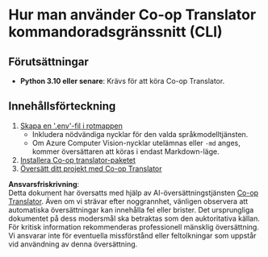 <!--
CO_OP_TRANSLATOR_METADATA:
{
  "original_hash": "c64ba65e091e5d87385490fa63a8f574",
  "translation_date": "2025-06-12T12:35:37+00:00",
  "source_file": "getting_started/command-line-guide/command-line-guide.md",
  "language_code": "sv"
}
-->
# Hur man använder Co-op Translator kommandoradsgränssnitt (CLI)

## Förutsättningar

- **Python 3.10 eller senare**: Krävs för att köra Co-op Translator.

## Innehållsförteckning

1. [Skapa en '.env'-fil i rotmappen](./create-env-file.md)
   - Inkludera nödvändiga nycklar för den valda språkmodelltjänsten.
   - Om Azure Computer Vision-nycklar utelämnas eller `-md` anges, kommer översättaren att köras i endast Markdown-läge.
1. [Installera Co-op translator-paketet](./install-package.md)
1. [Översätt ditt projekt med Co-op Translator](./translator-your-project.md)

**Ansvarsfriskrivning**:  
Detta dokument har översatts med hjälp av AI-översättningstjänsten [Co-op Translator](https://github.com/Azure/co-op-translator). Även om vi strävar efter noggrannhet, vänligen observera att automatiska översättningar kan innehålla fel eller brister. Det ursprungliga dokumentet på dess modersmål ska betraktas som den auktoritativa källan. För kritisk information rekommenderas professionell mänsklig översättning. Vi ansvarar inte för eventuella missförstånd eller feltolkningar som uppstår vid användning av denna översättning.